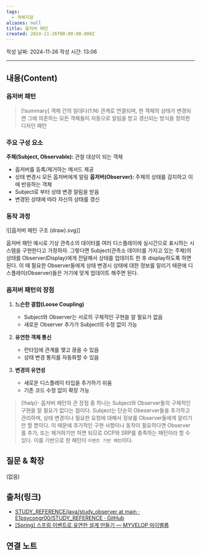 ```yaml
---
tags:
  - 객체지향
aliases: null
title: 옵저버 패턴
created: 2024-11-26T00:00:00.000Z
---
```

작성 날짜: 2024-11-26
작성 시간: 13:06


----
## 내용(Content)

### 옵저버 패턴

>[!summary]
>객체 간의 일대다(1:N) 관계로 연결되며, 한 객체의 상태가 변경되면 그에 의존하는 모든 객체들이 자동으로 알림을 받고 갱신되는 방식을 정의한 디자인 패턴

### 주요 구성 요소

**주체(Subject, Observable):** 관찰 대상이 되는 객체
- 옵저버를 등록/제거하는 메서드 제공
- 상태 변경시 모든 옵저버에게 알림
**옵저버(Observer):** 주체의 상태를 감지하고 이에 반응하는 객체
- Subject로 부터 상태 변경 알림을 받음
- 변경된 상태에 따라 자신의 상태를 갱신

### 동작 과정

![[옵저버 패턴 구조 (draw).svg]]

옵저버 패턴 예시로 기상 관측소의 데이터를 여러 디스플레이에 실시간으로 표시하는 시스템을 구현한다고 가정하자. 그렇다면 Subject(관측소 데이터를 가지고 있는 주체)의 상태를 Observer(Display)에게 전달해서 상태를 업데이트 한 후 display하도록 하면 된다. 이 때 필요한 Observer들에게 상태 변경시 상태에 대한 정보를 알리기 때문에 디스플레이(Observer)들은 거기에 맞게 업데이트 해주면 된다.

### 옵저버 패턴의 장점

1. **느슨한 결합(Loose Coupling)**
	- Subject와 Observer는 서로의 구체적인 구현을 알 필요가 없음
	- 새로운 Observer 추가가 Subject의 수정 없이 가능

2. **유연한 객체 통신**
	- 런타임에 관계를 맺고 끊을 수 있음
	- 상태 변경 통지를 자동화할 수 있음

3. **변경의 유연성**
	- 새로운 디스플레이 타입을 추가하기 쉬움
	- 기존 코드 수정 없이 확장 가능

>[!help]- 
> 옵저버 패턴의 큰 장점 중 하나는 Subject와 Observer들의 구체적인 구현을 알 필요가 없다는 점이다. Subject는 단순히 Obeserver들을 추가하고 관리하며, 상태 변경이나 필요한 요청에 대해서 정보를 Observer들에게 알리기만 할 뿐이다. 이 때문에 추가적인 구현 사항이나 동작이 필요하다면 Observer를 추가, 또는 제거하기만 하면 되므로 OCP와 SRP를 충족하는 패턴이라 할 수 있다. 이를 기반으로 한 패턴이 `이벤트 기반 패턴`이다. 



## 질문 & 확장

(없음)

## 출처(링크)

- [STUDY\_REFERENCE/java/study\_observer at main · E1psycongr00/STUDY\_REFERENCE · GitHub](https://github.com/E1psycongr00/STUDY_REFERENCE/tree/main/java/study_observer)
- [\[Spring\] 스프링 이벤트로 유연한 설계 만들기 — MYVELOP 마이벨롭](https://myvelop.tistory.com/231#1-2.%20Modular%20Monolithic%20Architecture-1)

## 연결 노트










